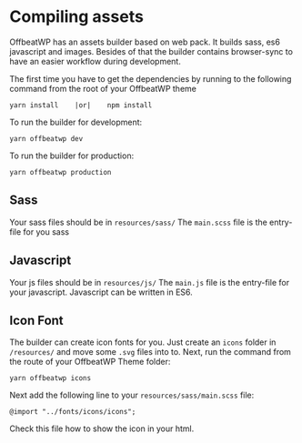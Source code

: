 # Compiling assets

OffbeatWP has an assets builder based on web pack. It builds sass, es6 javascript and images. Besides of that the builder contains browser-sync to have an easier workflow during development.

The first time you have to get the dependencies by running to the following command from the root of your OffbeatWP theme

```
yarn install    |or|    npm install
```

To run the builder for development:

`yarn offbeatwp dev`

To run the builder for production:

`yarn offbeatwp production`


## Sass

Your sass files should be in `resources/sass/` The `main.scss` file is the entry-file for you sass

## Javascript

Your js files should be in `resources/js/` The `main.js` file is the entry-file for your javascript. Javascript can be written in ES6.

## Icon Font

The builder can create icon fonts for you. Just create an `icons` folder in `/resources/` and move some `.svg` files into to. Next, run the command from the route of your OffbeatWP Theme folder:

```
yarn offbeatwp icons
```

Next add the following line to your `resources/sass/main.scss` file:

```
@import "../fonts/icons/icons";
```

Check this file how to show the icon in your html.

